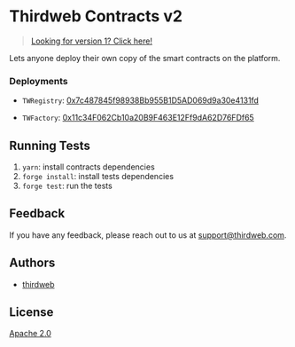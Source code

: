 # Thirdweb Contracts v2

> [Looking for version 1? Click here!](https://github.com/thirdweb-dev/contracts/tree/v1)

Lets anyone deploy their own copy of the smart contracts on the platform.

### Deployments

- `TWRegistry`: [0x7c487845f98938Bb955B1D5AD069d9a30e4131fd](https://blockscan.com/address/0x7c487845f98938Bb955B1D5AD069d9a30e4131fd)

- `TWFactory`: [0x11c34F062Cb10a20B9F463E12Ff9dA62D76FDf65](https://blockscan.com/address/0x11c34F062Cb10a20B9F463E12Ff9dA62D76FDf65)

## Running Tests
1. `yarn`: install contracts dependencies
2. `forge install`: install tests dependencies
3. `forge test`: run the tests

## Feedback

If you have any feedback, please reach out to us at support@thirdweb.com.



## Authors

- [thirdweb](https://thirdweb.com)

## License

[Apache 2.0](https://www.apache.org/licenses/LICENSE-2.0.txt)
